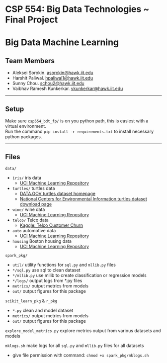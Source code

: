 # CSP 554: Big Data Technologies ~ Final Project
# Big Data Machine Learning

## Team Members
- Aleksei Sorokin. [asorokin@hawk.iit.edu](mailto:asorokin@hawk.iit.edu)
- Harshit Paliwal. [hpaliwal1@hawk.iit.edu](mailto:hpaliwal1@hawk.iit.edu)
- Sunny Chou. [schou2@hawk.iit.edu](mailto:schou2@hawk.iit.edu)
- Vaibhav Ramesh Kunkerkar. [vkunkerkar@hawk.iit.edu](mailto:vkunkerkar@hawk.iit.edu)

---

## Setup 
Make sure `csp554_bdt_fp/` is on you python path, this is easiest with a virtual environment.\
Run the command `pip install -r requirements.txt` to install necessary python packages. 

---

## Files
`data/` 
- `iris/` iris data
  - [UCI Machine Learning Repository](http://archive.ics.uci.edu/ml/datasets/iris)
- `turtles/` turtles data
  - [DATA.GOV turtles dataset homepage](https://catalog.data.gov/dataset/sea-turtle-population-study-in-the-coastal-waters-of-north-carolina-from-1988-06-07-to-2015-09-)
  - [National Centers for Environmental Information turtles dataset download page](https://www.nodc.noaa.gov/cgi-bin/OAS/prd/accession/download/162846)
- `wine/` wine data
  - [UCI Machine Learning Repository](https://archive.ics.uci.edu/ml/datasets/wine+quality)
- `telco/` Telco data
  - [Kaggle: Telco Customer Churn](https://www.kaggle.com/blastchar/telco-customer-churn/data)
- `auto` automotive data
  - [UCI Machine Learning Repository](http://archive.ics.uci.edu/ml/datasets/Auto+MPG)
- `housing` Boston housing data
  - [UCI Machine Learning Repository](http://archive.ics.uci.edu/ml/machine-learning-databases/housing/)

`spark_pkg/`
- `util/` utility functions for `sql.py` and `mllib.py` files
- `*/sql.py` use sql to clean dataset
- `*/mllib.py` use mllib to create classification or regression models
- `*/logs/` output logs from *.py files
- `metrics/` output metrics from models
- `out/` output figures for this package

`scikit_learn_pkg` & `r_pkg`
- `*.py` clean and model dataset
- `metrics/` output metrics from models
- `out/` output figures for this package

`explore_model_metrics.py` explore metrics output from various datasets and models

`mklogs.sh` make logs for all `sql.py` and `mllib.py` files for all datasets
  - give file permission with command:  `chmod +x spark_pkg/mklogs.sh`